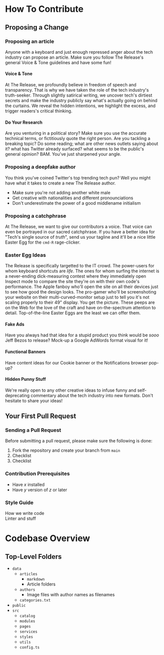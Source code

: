 # How To Contribute
## Proposing a Change

### Proposing an article
Anyone with a keyboard and just enough repressed anger about the tech industry can propose an article. Make sure you follow The Release's general Voice & Tone guidelines and have some fun!

#### Voice & Tone
At The Release, we profoundly believe in freedom of speech and transparency. That is why we have taken the role of the tech industry's truth-seeker. Through slightly satirical writing, we uncover tech's dirtiest secrets and make the industry publicly say what's actually going on behind the curtains. We reveal the hidden intentions, we highlight the excess, and trigger readers's critical thinking.

#### Do Your Research
Are you venturing in a political story? Make sure you use the accurate technical terms, or fictitiously quote the right person. Are you tackling a breaking topic? Do some reading; what are other news outlets saying about it? what has Twitter already surfaced? what seems to be the public's general opinion? BAM. You've just sharpened your angle. 

<!-- do we let them sign their own name? or they absolutely have to pick a deepfake or create one? -->

### Proposing a deepfake author
You think you've coined Twitter's top trending tech pun? Well you might have what it takes to create a new The Release author. 
- Make sure you're not adding another white male
- Get creative with nationalities and different pronounciations
- Don't underestimate the power of a good middlename initialism

### Proposing a catchphrase
At The Release, we want to give our contributors a voice. That voice can even be portrayed in our sacred catchphrase. If you have a better idea for "Tech's single source of *truth*", send us your tagline and it'll be a nice little Easter Egg for the  `cmd-R` rage-clicker.

### Easter Egg Ideas
The Release is specifically targetted to the IT crowd. The power-users for whom keyboard shortcuts are *life*. The ones for whom surfing the internet is a never-ending dick-measuring contest where they immediately open Inspect mode to compare the site they're on with their own code's performance. The Apple fanboy who'll open the site on all their devices just to see how good the design looks. The pro-gamer who'll be screenshoting your website on their multi-curved-monitor setup just to tell you it's not scaling properly to their 49" display. You get the picture. These peeps are on the Web for the love of the craft and have on-the-spectrum attention to detail. Top-of-the-line Easter Eggs are the least we can offer them.

#### Fake Ads
Have you always had that idea for a stupid product you think would be *sooo* Jeff Bezos to release? Mock-up a Google AdWords format visual for it!

#### Functional Banners
Have content ideas for our Cookie banner or the Notifications browser pop-up?

#### Hidden Punny Stuff
We're really open to any other creative ideas to infuse funny and self-deprecating commentary about the tech industry into new formats. Don't hesitate to share your ideas!

## Your First Pull Request

### Sending a Pull Request
Before submitting a pull request, please make sure the following is done:
1. Fork the repository and create your branch from `main`
2. Checklist
3. Checklist

### Contribution Prerequisites
- Have *x* installed
- Have *y* version of *z* or later

### Style Guide
How we write code\
Linter and stuff

# Codebase Overview
## Top-Level Folders
- `data`
	- `articles`
		- `markdown`
		- Article folders
	- `authors`
		- Image files with author names as filenames
	- `categories.txt`
- `public`
- `src`
	- `catalog`
	- `modules`
	- `pages`
	- `services`
	- `styles`
	- `utils`
	- `config.ts`


